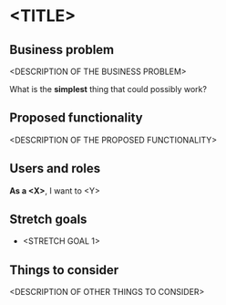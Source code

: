 # \<TITLE\>

## Business problem

\<DESCRIPTION OF THE BUSINESS PROBLEM\>

What is the **simplest** thing that could possibly work?

## Proposed functionality

\<DESCRIPTION OF THE PROPOSED FUNCTIONALITY\>

## Users and roles

**As a \<X\>**, I want to \<Y\>

## Stretch goals

- \<STRETCH GOAL 1\>

## Things to consider

\<DESCRIPTION OF OTHER THINGS TO CONSIDER\>
